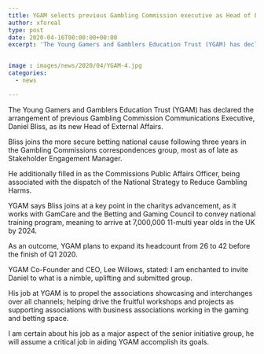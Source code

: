 ```yaml
---
title: YGAM selects previous Gambling Commission executive as Head of External Affairs
author: xforeal 
type: post
date: 2020-04-16T00:00:00+00:00
excerpt: 'The Young Gamers and Gamblers Education Trust (YGAM) has declared the arrangement of previous Gambling Commission Communications Executive, Daniel Bliss, as its new Head of External Affairs '


image : images/news/2020/04/YGAM-4.jpg
categories:
  - news

---
```

The Young Gamers and Gamblers Education Trust (YGAM) has declared the arrangement of previous Gambling Commission Communications Executive, Daniel Bliss, as its new Head of External Affairs. 

Bliss joins the more secure betting national cause following three years in the Gambling Commissions correspondences group, most as of late as Stakeholder Engagement Manager. 

He additionally filled in as the Commissions Public Affairs Officer, being associated with the dispatch of the National Strategy to Reduce Gambling Harms. 

YGAM says Bliss joins at a key point in the charitys advancement, as it works with GamCare and the Betting and Gaming Council to convey national training program, meaning to arrive at 7,000,000 11-multi year olds in the UK by 2024. 

As an outcome, YGAM plans to expand its headcount from 26 to 42 before the finish of Q1 2020. 

YGAM Co-Founder and CEO, Lee Willows, stated: I am enchanted to invite Daniel to what is a nimble, uplifting and submitted group. 

His job at YGAM is to propel the associations showcasing and interchanges over all channels; helping drive the fruitful workshops and projects as supporting associations with business associations working in the gaming and betting space. 

I am certain about his job as a major aspect of the senior initiative group, he will assume a critical job in aiding YGAM accomplish its goals.